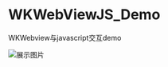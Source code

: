 # WKWebViewJS_Demo
WKWebview与javascript交互demo

![展示图片](https://github.com/diankuanghuolong/WKWebViewJS_Demo/blob/master/WKWebViewJS/ShowImgs/WKWebView-JS.gif)
